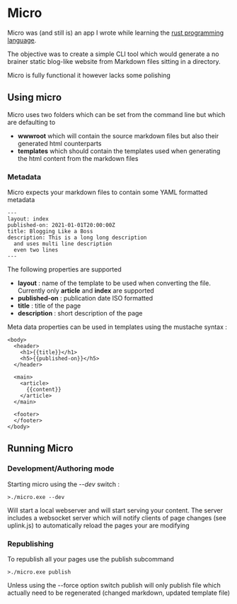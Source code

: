 # Micro
Micro was (and still is) an app I wrote while learning the [rust programming language](https://www.rust-lang.org/).

The objective was to create a simple CLI tool which would generate a no brainer static blog-like website from Markdown files sitting in a directory.

Micro is fully functional it however lacks some polishing

## Using micro
Micro uses two folders which can be set from the command line but which are defaulting to
* **wwwroot** which will contain the source markdown files but also their generated html counterparts
* **templates** which should contain the templates used when generating the html content from the markdown files

### Metadata
Micro expects your markdown files to contain some YAML formatted metadata
```
---
layout: index
published-on: 2021-01-01T20:00:00Z
title: Blogging Like a Boss  
description: This is a long long description
  and uses multi line description
  even two lines
---
```
The following properties are supported
* **layout** : name of the template to be used when converting the file. Currently only **article** and **index** are supported
* **published-on** : publication date ISO formatted
* **title** : title of the page
* **description** : short description of the page

Meta data properties can be used in templates using the mustache syntax :

```
<body>
  <header>
    <h1>{{title}}</h1>
    <h5>{{published-on}}</h5>
  </header>

  <main>
    <article>
      {{content}}
    </article>
  </main>

  <footer>
  </footer>
</body>
```

## Running Micro
### Development/Authoring mode
Starting micro using the *--dev* switch :
```
>./micro.exe --dev
```
Will start a local webserver and will start serving your content. The server includes a websocket server which will notify clients of page changes (see uplink.js) to automatically reload the pages your are modifying

### Republishing
To republish all your pages use the publish subcommand
```
>./micro.exe publish
```
Unless using the --force option switch publish will only publish file which actually need to be regenerated (changed markdown, updated template file)